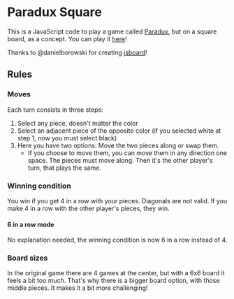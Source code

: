 
# Paradux Square
This is a JavaScript code to play a game called [Paradux](https://boardgamegeek.com/boardgame/7981/paradux), but on a square board, as a concept.
You can play it [here](https://marcchacon.github.io/ParaduxSquare/)!

Thanks to @danielborowski for creating [jsboard](https://github.com/danielborowski/jsboard)!

## Rules
### Moves
Each turn consists in three steps:
1. Select any piece, doesn't matter the color
2. Select an adjacent piece of the opposite color (if you selected white at step 1, now you must select black)
3. Here you have two options: Move the two pieces along or swap them.
    - If you choose to move them, you can move them in any direction one space. The pieces must move along.
Then it's the other player's turn, that plays the same.

### Winning condition
You win if you get 4 in a row with your pieces. Diagonals are not valid.
If you make 4 in a row with the other player's pieces, they win.
#### 6 in a row mode
No explanation needed, the winning condition is now 6 in a row instead of 4.

### Board sizes
In the original game there are 4 games at the center, but with a 6x6 board it feels a bit too much. That's why there is a bigger board option, with those middle pieces. It makes it a bit more challenging!

